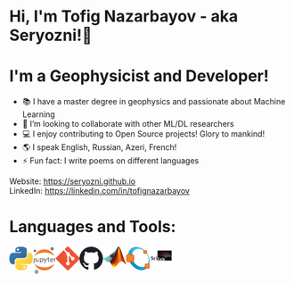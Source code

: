 # Hi, I'm Tofig Nazarbayov - aka Seryozni!👋

# I'm a Geophysicist and Developer!

* 📚 I have a master degree in geophysics and passionate about Machine Learning
* 🤝 I’m looking to collaborate with other ML/DL researchers
* 💻 I enjoy contributing to Open Source projects! Glory to mankind!
* 🌎 I speak English, Russian, Azeri, French!
* ⚡ Fun fact: I write poems on different languages

Website: https://seryozni.github.io \
LinkedIn: https://linkedin.com/in/tofignazarbayov

# Languages and Tools:

<img align="left" alt="Python" width="42px" src="img/python.png">
<img align="left" alt="Jupyter" width="42px" src="img/jupyter.png">
<img align="left" alt="Git" width="42px" src="img/git.png">
<img align="left" alt="Github" width="42px" src="img/github.png">
<img align="left" alt="Matlab" width="42px" src="img/matlab.png">
<img align="left" alt="Octave" width="42px" src="img/octave.png">
<img align="left" alt="Scilab" width="42px" src="img/scilab.png">
